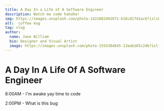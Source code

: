 ```yaml
---
title: A Day In a Life of A Software Engineer
description: Watch me code hahaha!
img: https://images.unsplash.com/photo-1421882402971-b18cd1741ac6?ixlib=rb-1.2.1&ixid=eyJhcHBfaWQiOjEyMDd9&auto=format&fit=crop&w=500&h=300&q=80
alt:  coffee mug
tag: vlog
author: 
  name: Jane William
  bio: Designer and Visual Artist
  image: https://images.unsplash.com/photo-1554384645-13eab165c24b?ixlib=rb-1.2.1&ixid=eyJhcHBfaWQiOjEyMDd9&auto=format&fit=crop&w=975&q=80
---
```


# A Day In A Life Of A Software Engineer

8:00AM - I'm awake yay time to code

2:00PM - What is this bug

